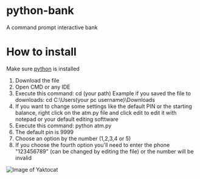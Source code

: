 # python-bank
A command prompt interactive bank

# How to install
Make sure <a href="https://www.python.org/downloads/">python</a> is installed

1. Download the file
2. Open CMD or any IDE
3. Execute this command: cd (your path) Example if you saved the file to downloads: cd C:\Users\(your pc username)\Downloads
4. If you want to change some settings like the default PIN or the starting balance, right click on the atm.py file and click edit to edit it with notepad or your default editing softtware
5. Execute this command: python atm.py
6. The default pin is 9999
7. Choose an option by the number (1,2,3,4 or 5)
8. If you choose the fourth option you'll need to enter the phone "123456789" (can be changed by editing the file) or the number will be invalid

![Image of Yaktocat](https://octodex.github.com/images/yaktocat.png)
